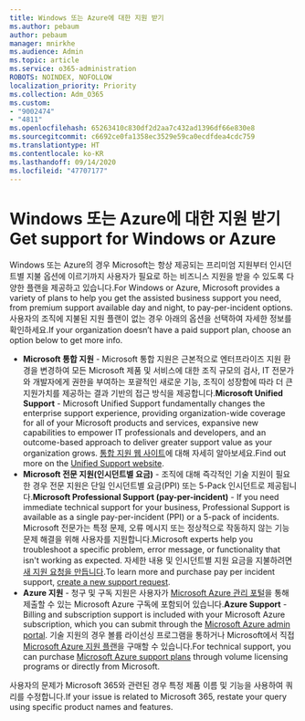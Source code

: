 ```yaml
---
title: Windows 또는 Azure에 대한 지원 받기
ms.author: pebaum
author: pebaum
manager: mnirkhe
ms.audience: Admin
ms.topic: article
ms.service: o365-administration
ROBOTS: NOINDEX, NOFOLLOW
localization_priority: Priority
ms.collection: Adm_O365
ms.custom:
- "9002474"
- "4811"
ms.openlocfilehash: 65263410c830df2d2aa7c432ad1396df66e830e8
ms.sourcegitcommit: c6692ce0fa1358ec3529e59ca0ecdfdea4cdc759
ms.translationtype: HT
ms.contentlocale: ko-KR
ms.lasthandoff: 09/14/2020
ms.locfileid: "47707177"
---
```

# <a name="get-support-for-windows-or-azure"></a><span data-ttu-id="be581-102">Windows 또는 Azure에 대한 지원 받기</span><span class="sxs-lookup"><span data-stu-id="be581-102">Get support for Windows or Azure</span></span>

<span data-ttu-id="be581-103">Windows 또는 Azure의 경우 Microsoft는 항상 제공되는 프리미엄 지원부터 인시던트별 지불 옵션에 이르기까지 사용자가 필요로 하는 비즈니스 지원을 받을 수 있도록 다양한 플랜을 제공하고 있습니다.</span><span class="sxs-lookup"><span data-stu-id="be581-103">For Windows or Azure, Microsoft provides a variety of plans to help you get the assisted business support you need, from premium support available day and night, to pay-per-incident options.</span></span> <span data-ttu-id="be581-104">사용자의 조직에 지불된 지원 플랜이 없는 경우 아래의 옵션을 선택하여 자세한 정보를 확인하세요.</span><span class="sxs-lookup"><span data-stu-id="be581-104">If your organization doesn’t have a paid support plan, choose an option below to get more info.</span></span>

- <span data-ttu-id="be581-105">**Microsoft 통합 지원** - Microsoft 통합 지원은 근본적으로 엔터프라이즈 지원 환경을 변경하여 모든 Microsoft 제품 및 서비스에 대한 조직 규모의 검사, IT 전문가와 개발자에게 권한을 부여하는 포괄적인 새로운 기능, 조직이 성장함에 따라 더 큰 지원가치를 제공하는 결과 기반의 접근 방식을 제공합니다.</span><span class="sxs-lookup"><span data-stu-id="be581-105">**Microsoft Unified Support** - Microsoft Unified Support fundamentally changes the enterprise support experience, providing organization-wide coverage for all of your Microsoft products and services, expansive new capabilities to empower IT professionals and developers, and an outcome-based approach to deliver greater support value as your organization grows.</span></span> <span data-ttu-id="be581-106">[통합 지원 웹 사이트](https://aka.ms/unified-support)에 대해 자세히 알아보세요.</span><span class="sxs-lookup"><span data-stu-id="be581-106">Find out more on the [Unified Support website](https://aka.ms/unified-support).</span></span>
- <span data-ttu-id="be581-107">**Microsoft 전문 지원(인시던트별 요금)** - 조직에 대해 즉각적인 기술 지원이 필요한 경우 전문 지원은 단일 인시던트별 요금(PPI) 또는 5-Pack 인시던트로 제공됩니다.</span><span class="sxs-lookup"><span data-stu-id="be581-107">**Microsoft Professional Support (pay-per-incident)** - If you need immediate technical support for your business, Professional Support is available as a single pay-per-incident (PPI) or a 5-pack of incidents.</span></span> <span data-ttu-id="be581-108">Microsoft 전문가는 특정 문제, 오류 메시지 또는 정상적으로 작동하지 않는 기능 문제 해결을 위해 사용자를 지원합니다.</span><span class="sxs-lookup"><span data-stu-id="be581-108">Microsoft experts help you troubleshoot a specific problem, error message, or functionality that isn't working as expected.</span></span> <span data-ttu-id="be581-109">자세한 내용 및 인시던트별 지원 요금을 지불하려면 [새 지원 요청을 만듭니다](https://support.microsoft.com/supportforbusiness/productselection).</span><span class="sxs-lookup"><span data-stu-id="be581-109">To learn more and purchase pay per incident support, [create a new support request](https://support.microsoft.com/supportforbusiness/productselection).</span></span>
- <span data-ttu-id="be581-110">**Azure 지원** - 청구 및 구독 지원은 사용자가 [Microsoft Azure 관리 포털](https://portal.azure.com/)을 통해 제출할 수 있는 Microsoft Azure 구독에 포함되어 있습니다.</span><span class="sxs-lookup"><span data-stu-id="be581-110">**Azure Support** - Billing and subscription support is included with your Microsoft Azure subscription, which you can submit through the [Microsoft Azure admin portal](https://portal.azure.com/).</span></span> <span data-ttu-id="be581-111">기술 지원의 경우 볼륨 라이선싱 프로그램을 통하거나 Microsoft에서 직접 [Microsoft Azure 지원 플랜](https://azure.microsoft.com/support/plans/)을 구매할 수 있습니다.</span><span class="sxs-lookup"><span data-stu-id="be581-111">For technical support, you can purchase [Microsoft Azure support plans](https://azure.microsoft.com/support/plans/) through volume licensing programs or directly from Microsoft.</span></span>

<span data-ttu-id="be581-112">사용자의 문제가 Microsoft 365와 관련된 경우 특정 제품 이름 및 기능을 사용하여 쿼리를 수정합니다.</span><span class="sxs-lookup"><span data-stu-id="be581-112">If your issue is related to Microsoft 365, restate your query using specific product names and features.</span></span>
